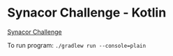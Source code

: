 # Synacor Challenge - Kotlin

[Synacor Challenge](https://challenge.synacor.com/)

To run program: `./gradlew run --console=plain`

